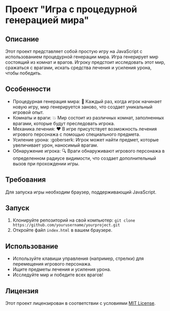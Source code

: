 # Проект "Игра с процедурной генерацией мира"

## Описание
Этот проект представляет собой простую игру на JavaScript с использованием процедурной генерации мира. Игра генерирует мир состоящий из комнат и врагов. Игроку предстоит исследовать этот мир, сражаться с врагами, искать средства лечения и усиления урона, чтобы победить.

## Особенности
- Процедурная генерация мира: 🏰 Каждый раз, когда игрок начинает новую игру, мир генерируется заново, что создает уникальный игровой опыт.
- Комнаты и враги: 💥 Мир состоит из различных комнат, заполненных врагами, которые будут преследовать игрока.
- Механика лечения: ❤️ В игре присутствует возможность лечения игрового персонажа с помощью специального предмета.
- Усиление урона: :goberserk: Игрок может найти предмет, которые увеличивает урон, наносимый врагам.
- Обнаружение игрока: 🔍 Враги обнаруживают игрового персонажа в определенном радиусе видимости, что создает дополнительный вызов при прохождении игры.

## Требования
Для запуска игры необходим браузер, поддерживающий JavaScript.

## Запуск
1. Клонируйте репозиторий на свой компьютер: `git clone https://github.com/yourusername/yourproject.git`
2. Откройте файл `index.html` в вашем браузере.

## Использование
- Используйте клавиши управления (например, стрелки) для перемещения игрового персонажа.
- Ищите предметы лечения и усиления урона.
- Исследуйте мир и победите всех врагов!

## Лицензия
Этот проект лицензирован в соответствии с условиями [MIT License](LICENSE).

